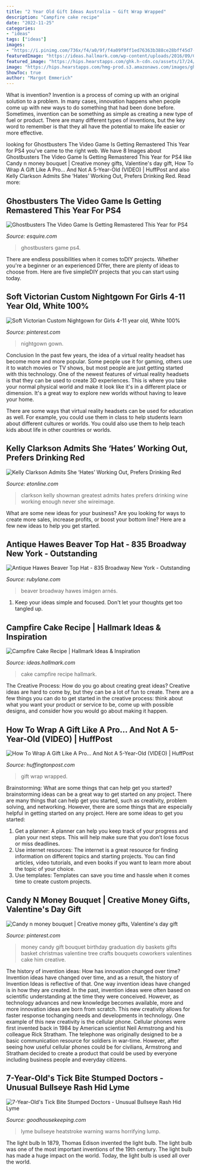 ```yaml
---
title: "2 Year Old Gift Ideas Australia ~ Gift Wrap Wrapped"
description: "Campfire cake recipe"
date: "2022-11-25"
categories:
- "ideas"
tags: ["ideas"]
images:
- "https://i.pinimg.com/736x/f4/a0/9f/f4a09f9ff1ed76363b388ce28bff45d7--money-tree-ideas-money-trees.jpg"
featuredImage: "https://ideas.hallmark.com/wp-content/uploads/2016/09/CampfireCake600x600.jpg"
featured_image: "https://hips.hearstapps.com/ghk.h-cdn.co/assets/17/24/768x384/landscape-1497454481-tick-bite-lump.jpg?resize=1200:*"
image: "https://hips.hearstapps.com/hmg-prod.s3.amazonaws.com/images/ghostbusters-jpg-1559233337.jpg?crop=1.00xw:1.00xh;0,0&amp;resize=1200:*"
ShowToc: true
author: "Margot Emmerich"
---
```



What is invention?
Invention is a process of coming up with an original solution to a problem. In many cases, innovation happens when people come up with new ways to do something that had been done before. Sometimes, invention can be something as simple as creating a new type of fuel or product. There are many different types of inventions, but the key word to remember is that they all have the potential to make life easier or more effective.

	

		
looking for Ghostbusters The Video Game Is Getting Remastered This Year for PS4 you've came to the right web. We have 8 Images about Ghostbusters The Video Game Is Getting Remastered This Year for PS4 like Candy n money bouquet | Creative money gifts, Valentine&#039;s day gift, How To Wrap A Gift Like A Pro... And Not A 5-Year-Old (VIDEO) | HuffPost and also Kelly Clarkson Admits She ‘Hates’ Working Out, Prefers Drinking Red. Read more:
		
    
## Ghostbusters The Video Game Is Getting Remastered This Year For PS4

<img loading=lazy src="https://hips.hearstapps.com/hmg-prod.s3.amazonaws.com/images/ghostbusters-jpg-1559233337.jpg?crop=1.00xw:1.00xh;0,0&amp;resize=1200:*" onerror="this.onerror=null;this.src='https://tse3.mm.bing.net/th?id=OIP.gwUxEXk4iwUi3qI1-LKcoAHaDt&amp;pid=15.1';" alt="Ghostbusters The Video Game Is Getting Remastered This Year for PS4">

_Source: esquire.com_

>ghostbusters game ps4. 

	

There are endless possibilities when it comes toDIY projects. Whether you're a beginner or an experienced DIYer, there are plenty of ideas to choose from. Here are five simpleDIY projects that you can start using today.

    
## Soft Victorian Custom Nightgown For Girls 4-11 Year Old, White 100%

<img loading=lazy src="https://i.pinimg.com/736x/ac/5d/bc/ac5dbc1c16beff110b133a1c4b507e43.jpg" onerror="this.onerror=null;this.src='https://tse3.mm.bing.net/th?id=OIP.2GQQQB-tJhFM1S0KXbqU-wHaLI&amp;pid=15.1';" alt="Soft Victorian Custom Nightgown for Girls 4-11 year old, White 100%">

_Source: pinterest.com_

>nightgown gown. 

	

Conclusion
In the past few years, the idea of a virtual reality headset has become more and more popular. Some people use it for gaming, others use it to watch movies or TV shows, but most people are just getting started with this technology. 
One of the newest features of virtual reality headsets is that they can be used to create 3D experiences. This is where you take your normal physical world and make it look like it's in a different place or dimension. It's a great way to explore new worlds without having to leave your home. 

There are some ways that virtual reality headsets can be used for education as well. For example, you could use them in class to help students learn about different cultures or worlds. You could also use them to help teach kids about life in other countries or worlds.

    
## Kelly Clarkson Admits She ‘Hates’ Working Out, Prefers Drinking Red

<img loading=lazy src="https://www.etonline.com/sites/default/files/styles/max_970x546/public/images/2018-11/kelly-clarkson-gettyimages-1053662952.jpg?h=c673cd1c&amp;itok=ThInKjSr" onerror="this.onerror=null;this.src='https://tse2.mm.bing.net/th?id=OIP.wEQ6LElIaoTF0LM9VPnYTgHaEK&amp;pid=15.1';" alt="Kelly Clarkson Admits She ‘Hates’ Working Out, Prefers Drinking Red">

_Source: etonline.com_

>clarkson kelly showman greatest admits hates prefers drinking wine working enough never she wireimage. 

	

What are some new ideas for your business?
Are you looking for ways to create more sales, increase profits, or boost your bottom line? Here are a few new ideas to help you get started.

    
## Antique Hawes Beaver Top Hat - 835 Broadway New York - Outstanding

<img loading=lazy src="https://cdn0.rubylane.com/shops/tolw/TOLW1043.1L.jpg" onerror="this.onerror=null;this.src='https://tse4.mm.bing.net/th?id=OIP.pt8bNvvydxV9pXDGIO9rogHaHa&amp;pid=15.1';" alt="Antique Hawes Beaver Top Hat - 835 Broadway New York - Outstanding">

_Source: rubylane.com_

>beaver broadway hawes imágen arnés. 

	

1. Keep your ideas simple and focused. Don't let your thoughts get too tangled up.

    
## Campfire Cake Recipe | Hallmark Ideas &amp; Inspiration

<img loading=lazy src="https://ideas.hallmark.com/wp-content/uploads/2016/09/CampfireCake600x600.jpg" onerror="this.onerror=null;this.src='https://tse4.mm.bing.net/th?id=OIP.8ehZCUc1ZrEO-NeHZj_6AQHaHa&amp;pid=15.1';" alt="Campfire Cake Recipe | Hallmark Ideas &amp; Inspiration">

_Source: ideas.hallmark.com_

>cake campfire recipe hallmark. 

	

The Creative Process: How do you go about creating great ideas?
Creative ideas are hard to come by, but they can be a lot of fun to create. There are a few things you can do to get started in the creative process: think about what you want your product or service to be, come up with possible designs, and consider how you would go about making it happen.

    
## How To Wrap A Gift Like A Pro... And Not A 5-Year-Old (VIDEO) | HuffPost

<img loading=lazy src="https://s-i.huffpost.com/gen/1515411/images/o-WRAPPED-GIFT-facebook.jpg" onerror="this.onerror=null;this.src='https://tse4.mm.bing.net/th?id=OIP.2kIjjJ29JrYrR3Rf9rSMuAHaDt&amp;pid=15.1';" alt="How To Wrap A Gift Like A Pro... And Not A 5-Year-Old (VIDEO) | HuffPost">

_Source: huffingtonpost.com_

>gift wrap wrapped. 

	

Brainstorming: What are some things that can help get you started?
brainstorming ideas can be a great way to get started on any project. There are many things that can help get you started, such as creativity, problem solving, and networking. However, there are some things that are especially helpful in getting started on any project. Here are some ideas to get you started:  
1. Get a planner: A planner can help you keep track of your progress and plan your next steps. This will help make sure that you don’t lose focus or miss deadlines. 
2. Use internet resources: The internet is a great resource for finding information on different topics and starting projects. You can find articles, video tutorials, and even books if you want to learn more about the topic of your choice. 
3. Use templates: Templates can save you time and hassle when it comes time to create custom projects.

    
## Candy N Money Bouquet | Creative Money Gifts, Valentine&#039;s Day Gift

<img loading=lazy src="https://i.pinimg.com/736x/f4/a0/9f/f4a09f9ff1ed76363b388ce28bff45d7--money-tree-ideas-money-trees.jpg" onerror="this.onerror=null;this.src='https://tse1.mm.bing.net/th?id=OIP.crGSXYb2XkIRRZ8tzSWbLwHaJ3&amp;pid=15.1';" alt="Candy n money bouquet | Creative money gifts, Valentine&#039;s day gift">

_Source: pinterest.com_

>money candy gift bouquet birthday graduation diy baskets gifts basket christmas valentine tree crafts bouquets coworkers valentines cake him creative. 

	

The history of invention ideas: How has innovation changed over time?
Invention ideas have changed over time, and as a result, the history of Invention Ideas is reflective of that. One way invention ideas have changed is in how they are created.  In the past, invention ideas were often based on scientific understanding at the time they were conceived. However, as technology advances and new knowledge becomes available, more and more innovation ideas are born from scratch. This new creativity allows for faster response tochanging needs and developments in technology.
One example of this new creativity is the cellular phone. Cellular phones were first invented back in 1984 by American scientist Neil Armstrong and his colleague Rick Stratham. The telephone was originally designed to be a basic communication resource for soldiers in war-time. However, after seeing how useful cellular phones could be for civilians, Armstrong and Stratham decided to create a product that could be used by everyone including business people and everyday citizens.

    
## 7-Year-Old&#039;s Tick Bite Stumped Doctors - Unusual Bullseye Rash Hid Lyme

<img loading=lazy src="https://hips.hearstapps.com/ghk.h-cdn.co/assets/17/24/768x384/landscape-1497454481-tick-bite-lump.jpg?resize=1200:*" onerror="this.onerror=null;this.src='https://tse1.mm.bing.net/th?id=OIP.uPLADR42k8SukAGJsppvOAHaDt&amp;pid=15.1';" alt="7-Year-Old&#039;s Tick Bite Stumped Doctors - Unusual Bullseye Rash Hid Lyme">

_Source: goodhousekeeping.com_

>lyme bullseye heatstroke warning warns horrifying lump. 

	

The light bulb
In 1879, Thomas Edison invented the light bulb. The light bulb was one of the most important inventions of the 19th century. The light bulb has made a huge impact on the world. Today, the light bulb is used all over the world.

